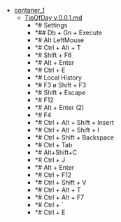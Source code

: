 - <a href = "E:\Node_projects\Node_Way\NBase\_Md\_Index\__Closer\_IDE\DataGrip\contaners\contaner_1\cat.contaner_1\dir.contaner_1.md">contaner_1</a>
    - <a href = "E:\Node_projects\Node_Way\NBase\_Md\_Index\__Closer\_IDE\DataGrip\contaners\contaner_1\TipOfDay v.0.0.1.md">TipOfDay v.0.0.1.md</a>
        - *# Settings
        - *## Db + Gn + Execute 
        - *# Alt LeftMouse
        - *# Ctrl + Alt + T 
        - *# Shift + F6
        - *# Alt + Enter
        - *# Ctrl + E
        - *# Local History 
        - *# F3 и Shift + F3
        - *# Shift + Escape
        - *# F12
        - *# Alt + Enter (2)
        - *# F4
        - *# Ctrl + Alt + Shift + Insert
        - *# Ctrl + Alt + Shift + I
        - *# Ctrl + Shift + Backspace
        - *# Ctrl + Tab
        - *# Alt+Shift+C
        - *# Ctrl + J
        - *# Alt + Enter
        - *# Ctrl + F12
        - *# Ctrl + Shift + V
        - *# Ctrl + Alt + T
        - *# Ctrl + Alt + F7
        - *# Ctrl + `
        - *# Ctrl + E
